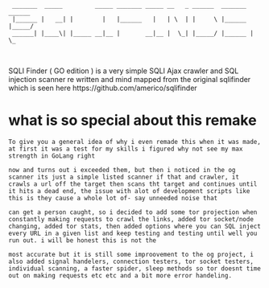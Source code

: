 ```
 _______  _____         _____ _______ _____ __   _ ______  _______  ______
 |______ |   __| |        |   |______   |   | \  | |     \ |______ |_____/
 ______| |____\| |_____ __|__ |       __|__ |  \_| |_____/ |______ |    \_
                                                                          
```
<br>
SQLI Finder ( GO edition ) is a very simple SQLI Ajax crawler and SQL injection scanner re written and mind mapped from the original sqlifinder which is seen here https://github.com/americo/sqlifinder
<br>

# what is so special about this remake 
```
To give you a general idea of why i even remade this when it was made, at first it was a test for my skills i figured why not see my max strength in GoLang right

now and turns out i exceeded them, but then i noticed in the og scanner its just a simple listed scanner if that and crawler, it crawls a url off the target then scans tht target and continues until it hits a dead end, the issue with alot of development scripts like this is they cause a whole lot of- say unneeded noise that 

can get a person caught, so i decided to add some tor projection when constantly making requests to crawl the links, added tor socket/node changing, added tor stats, then added options where you can SQL inject every URL in a given list and keep testing and testing until well you run out. i will be honest this is not the 

most accurate but it is still some improovement to the og project, i also added signal handelers, connection testers, tor socket testers, individual scanning, a faster spider, sleep methods so tor doesnt time out on making requests etc etc and a bit more error handeling.
```
